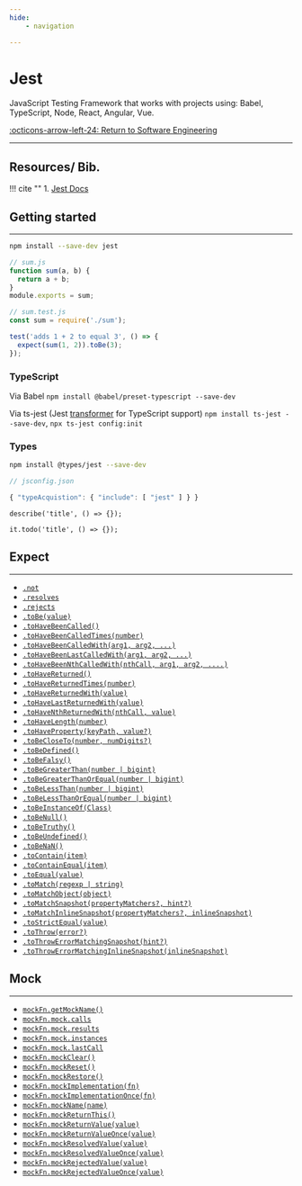 ```yaml
---
hide:
    - navigation

---
```


# Jest

JavaScript Testing Framework that works with projects using: Babel, TypeScript, Node, React, Angular, Vue.

[:octicons-arrow-left-24: Return to Software Engineering](/Bodies-of-Knowledge/Software-Engineering/)

---

## Resources/ Bib.

!!! cite ""
    1. [Jest Docs](https://jestjs.io/docs/getting-started)

## Getting started

---

``` bash
npm install --save-dev jest
```

``` js
// sum.js
function sum(a, b) {
  return a + b;
}
module.exports = sum;
```

``` js
// sum.test.js
const sum = require('./sum');

test('adds 1 + 2 to equal 3', () => {
  expect(sum(1, 2)).toBe(3);
});
```

### TypeScript

Via Babel `npm install @babel/preset-typescript --save-dev`

Via ts-jest (Jest [transformer](https://jestjs.io/docs/next/code-transformation#writing-custom-transformers) for TypeScript support) `npm install ts-jest --save-dev`, `npx ts-jest config:init`

### Types

``` bash
npm install @types/jest --save-dev
```

``` javascript
// jsconfig.json

{ "typeAcquistion": { "include": [ "jest" ] } }
```

`describe('title', () => {});`

`it.todo('title', () => {});`

## Expect

---

- [`.not`](https://jestjs.io/docs/next/expect#not)
- [`.resolves`](https://jestjs.io/docs/next/expect#resolves)
- [`.rejects`](https://jestjs.io/docs/next/expect#rejects)
- [`.toBe(value)`](https://jestjs.io/docs/next/expect#tobevalue)
- [`.toHaveBeenCalled()`](https://jestjs.io/docs/next/expect#tohavebeencalled)
- [`.toHaveBeenCalledTimes(number)`](https://jestjs.io/docs/next/expect#tohavebeencalledtimesnumber)
- [`.toHaveBeenCalledWith(arg1, arg2, ...)`](https://jestjs.io/docs/next/expect#tohavebeencalledwitharg1-arg2-)
- [`.toHaveBeenLastCalledWith(arg1, arg2, ...)`](https://jestjs.io/docs/next/expect#tohavebeenlastcalledwitharg1-arg2-)
- [`.toHaveBeenNthCalledWith(nthCall, arg1, arg2, ....)`](https://jestjs.io/docs/next/expect#tohavebeennthcalledwithnthcall-arg1-arg2-)
- [`.toHaveReturned()`](https://jestjs.io/docs/next/expect#tohavereturned)
- [`.toHaveReturnedTimes(number)`](https://jestjs.io/docs/next/expect#tohavereturnedtimesnumber)
- [`.toHaveReturnedWith(value)`](https://jestjs.io/docs/next/expect#tohavereturnedwithvalue)
- [`.toHaveLastReturnedWith(value)`](https://jestjs.io/docs/next/expect#tohavelastreturnedwithvalue)
- [`.toHaveNthReturnedWith(nthCall, value)`](https://jestjs.io/docs/next/expect#tohaventhreturnedwithnthcall-value)
- [`.toHaveLength(number)`](https://jestjs.io/docs/next/expect#tohavelengthnumber)
- [`.toHaveProperty(keyPath, value?)`](https://jestjs.io/docs/next/expect#tohavepropertykeypath-value)
- [`.toBeCloseTo(number, numDigits?)`](https://jestjs.io/docs/next/expect#tobeclosetonumber-numdigits)
- [`.toBeDefined()`](https://jestjs.io/docs/next/expect#tobedefined)
- [`.toBeFalsy()`](https://jestjs.io/docs/next/expect#tobefalsy)
- [`.toBeGreaterThan(number | bigint)`](https://jestjs.io/docs/next/expect#tobegreaterthannumber--bigint)
- [`.toBeGreaterThanOrEqual(number | bigint)`](https://jestjs.io/docs/next/expect#tobegreaterthanorequalnumber--bigint)
- [`.toBeLessThan(number | bigint)`](https://jestjs.io/docs/next/expect#tobelessthannumber--bigint)
- [`.toBeLessThanOrEqual(number | bigint)`](https://jestjs.io/docs/next/expect#tobelessthanorequalnumber--bigint)
- [`.toBeInstanceOf(Class)`](https://jestjs.io/docs/next/expect#tobeinstanceofclass)
- [`.toBeNull()`](https://jestjs.io/docs/next/expect#tobenull)
- [`.toBeTruthy()`](https://jestjs.io/docs/next/expect#tobetruthy)
- [`.toBeUndefined()`](https://jestjs.io/docs/next/expect#tobeundefined)
- [`.toBeNaN()`](https://jestjs.io/docs/next/expect#tobenan)
- [`.toContain(item)`](https://jestjs.io/docs/next/expect#tocontainitem)
- [`.toContainEqual(item)`](https://jestjs.io/docs/next/expect#tocontainequalitem)
- [`.toEqual(value)`](https://jestjs.io/docs/next/expect#toequalvalue)
- [`.toMatch(regexp | string)`](https://jestjs.io/docs/next/expect#tomatchregexp--string)
- [`.toMatchObject(object)`](https://jestjs.io/docs/next/expect#tomatchobjectobject)
- [`.toMatchSnapshot(propertyMatchers?, hint?)`](https://jestjs.io/docs/next/expect#tomatchsnapshotpropertymatchers-hint)
- [`.toMatchInlineSnapshot(propertyMatchers?, inlineSnapshot)`](https://jestjs.io/docs/next/expect#tomatchinlinesnapshotpropertymatchers-inlinesnapshot)
- [`.toStrictEqual(value)`](https://jestjs.io/docs/next/expect#tostrictequalvalue)
- [`.toThrow(error?)`](https://jestjs.io/docs/next/expect#tothrowerror)
- [`.toThrowErrorMatchingSnapshot(hint?)`](https://jestjs.io/docs/next/expect#tothrowerrormatchingsnapshothint)
- [`.toThrowErrorMatchingInlineSnapshot(inlineSnapshot)`](https://jestjs.io/docs/next/expect#tothrowerrormatchinginlinesnapshotinlinesnapshot)

## Mock

---

- [`mockFn.getMockName()`](https://jestjs.io/docs/next/mock-function-api#mockfngetmockname)
- [`mockFn.mock.calls`](https://jestjs.io/docs/next/mock-function-api#mockfnmockcalls)
- [`mockFn.mock.results`](https://jestjs.io/docs/next/mock-function-api#mockfnmockresults)
- [`mockFn.mock.instances`](https://jestjs.io/docs/next/mock-function-api#mockfnmockinstances)
- [`mockFn.mock.lastCall`](https://jestjs.io/docs/next/mock-function-api#mockfnmocklastcall)
- [`mockFn.mockClear()`](https://jestjs.io/docs/next/mock-function-api#mockfnmockclear)
- [`mockFn.mockReset()`](https://jestjs.io/docs/next/mock-function-api#mockfnmockreset)
- [`mockFn.mockRestore()`](https://jestjs.io/docs/next/mock-function-api#mockfnmockrestore)
- [`mockFn.mockImplementation(fn)`](https://jestjs.io/docs/next/mock-function-api#mockfnmockimplementationfn)
- [`mockFn.mockImplementationOnce(fn)`](https://jestjs.io/docs/next/mock-function-api#mockfnmockimplementationoncefn)
- [`mockFn.mockName(name)`](https://jestjs.io/docs/next/mock-function-api#mockfnmocknamename)
- [`mockFn.mockReturnThis()`](https://jestjs.io/docs/next/mock-function-api#mockfnmockreturnthis)
- [`mockFn.mockReturnValue(value)`](https://jestjs.io/docs/next/mock-function-api#mockfnmockreturnvaluevalue)
- [`mockFn.mockReturnValueOnce(value)`](https://jestjs.io/docs/next/mock-function-api#mockfnmockreturnvalueoncevalue)
- [`mockFn.mockResolvedValue(value)`](https://jestjs.io/docs/next/mock-function-api#mockfnmockresolvedvaluevalue)
- [`mockFn.mockResolvedValueOnce(value)`](https://jestjs.io/docs/next/mock-function-api#mockfnmockresolvedvalueoncevalue)
- [`mockFn.mockRejectedValue(value)`](https://jestjs.io/docs/next/mock-function-api#mockfnmockrejectedvaluevalue)
- [`mockFn.mockRejectedValueOnce(value)`](https://jestjs.io/docs/next/mock-function-api#mockfnmockrejectedvalueoncevalue)